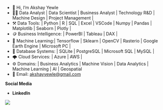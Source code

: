 - 👋 Hi, I’m Akshay Yewle 
- 🧑‍💻 Data Analyst | Data Scientist | Business Analyst | Technology R&D | Machine Design | Project Management |
- ⚒️ Data Tools: | Python | R | SQL | Excel | VSCode | Numpy | Pandas | Matplotlib | Seaborn | Plotly |
- 🪙 Business Intelligence: | PowerBI | Tableau | DAX |
- 🐍 Machine Learning:| Tensorflow | Sklearn | OpenCV | Rasterio | Google Earth Engine | Microsoft PC | 
- 📀 Database Systems: | SQLite | PostgreSQL | Microsoft SQL | MySQL | 
- 🌩️ Cloud Services: | Azure | AWS |
- ⚙️ Domains: | Business Analytics | Machine Vision | Data Analytics | Machine Learning | AI | Geospatial 
- 📨 Email: akshayyewle@gmail.com

**Social Media**
- **LinkedIn**

![](https://komarev.com/ghpvc/?username=akshayyewle&color=dc143c&style=flat-square&label=PROFILE+VIEWS)


<!---
akshayyewle/akshayyewle is a ✨ special ✨ repository because its `README.md` (this file) appears on your GitHub profile.
You can click the Preview link to take a look at your changes.
--->
